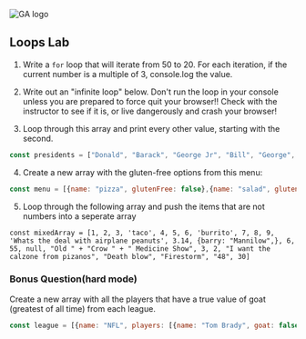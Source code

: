 ![GA logo](https://camo.githubusercontent.com/6ce15b81c1f06d716d753a61f5db22375fa684da/68747470733a2f2f67612d646173682e73332e616d617a6f6e6177732e636f6d2f70726f64756374696f6e2f6173736574732f6c6f676f2d39663838616536633963333837313639306533333238306663663535376633332e706e67)

## Loops Lab

1.  Write a `for` loop that will iterate from 50 to 20.
For each iteration, if the current number is a multiple of 3, console.log the value.


2.  Write out an "infinite loop" below. Don't run the loop in your console unless you are prepared to force quit your browser!! Check with the instructor to see if it is, or live dangerously and crash your browser!

3.  Loop through this array and print every other value, starting with the second.

```javascript
const presidents = ["Donald", "Barack", "George Jr", "Bill", "George", "Ronald", "Jimmy", "Gerald", "Richard", "Lyndon", "John", "Dwight", "Harry", "Franklin", "Herbert", "Calvin", "Warren", "Woodrow", "William", "Theodore"];
```

4.  Create a new array with the gluten-free options from this menu:

```javascript
const menu = [{name: "pizza", glutenFree: false},{name: "salad", glutenFree: true},{name: "donut", glutenFree: false},{name: "steak", glutenFree: true},{name: "chicken", glutenFree: true},{name: "cheeseburger", glutenFree: false}];
```

5.  Loop through the following array and push the items that are not numbers
into a seperate array

`const mixedArray = [1, 2, 3, 'taco', 4, 5, 6, 'burrito', 7, 8, 9, 'Whats the deal with airplane peanuts', 3.14, {barry: "Mannilow",}, 6, 55, null, "Old " + "Crow " + " Medicine Show", 3, 2, "I want the calzone from pizanos", "Death blow", "Firestorm", "48", 30]`

### Bonus Question(hard mode)
Create a new array with all the players that have a true value of goat (greatest of all time) from each league.

```javascript
const league = [{name: "NFL", players: [{name: "Tom Brady", goat: false}, {name: "Walter Payton", goat: true}]}, {name: "NBA", players: [{name: "Michael Jordan", goat: true}, {name: "Lebron James", goat: false}]},{name: "MLB", players: [{name: "Babe Ruth", goat: true}, {name: "Alex Rodriguez", goat: false}]}]
```
